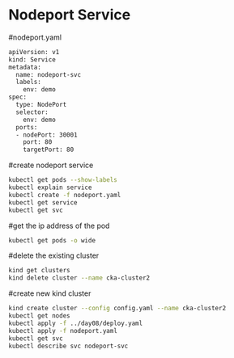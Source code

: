 # Nodeport Service

#nodeport.yaml
```sh
apiVersion: v1
kind: Service
metadata:
  name: nodeport-svc
  labels:
    env: demo
spec:
  type: NodePort
  selector:
    env: demo
  ports:
  - nodePort: 30001
    port: 80
    targetPort: 80
```

#create nodeport service
```sh
kubectl get pods --show-labels
kubectl explain service
kubectl create -f nodeport.yaml
kubectl get service
kubectl get svc
```

#get the ip address of the pod
```sh
kubectl get pods -o wide
```

#delete the existing cluster
```sh
kind get clusters
kind delete cluster --name cka-cluster2
```

#create new kind cluster
```sh
kind create cluster --config config.yaml --name cka-cluster2
kubectl get nodes
kubectl apply -f ../day08/deploy.yaml
kubectl apply -f nodeport.yaml
kubectl get svc
kubectl describe svc nodeport-svc
```
